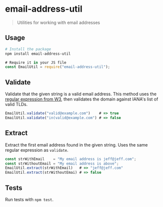 # email-address-util

> Utilities for working with email addresses

## Usage

```bash
# Install the package
npm install email-address-util
```

```js
# Require it in your JS file
const EmailUtil = require("email-address-util");
```

## Validate

Validate that the given string is a valid email address. This method uses the
[regular expression from W3](https://www.w3.org/TR/html5/sec-forms.html#valid-e-mail-address),
then validates the domain against IANA's list of valid TLDs.

```js
EmailUtil.validate("valid@example.com")    # => true
EmailUtil.validate("in(valid@example.com") # => false
```

## Extract

Extract the first email address found in the given string. Uses the same regular
expression as `validate`.

```js
const strWithEmail    = "My email address is jeff@jeff.com";
const strWithoutEmail = "My email address is above";
EmailUtil.extract(strWithEmail)   # => "jeff@jeff.com"
EmailUtil.extract(strWithoutEmai) # => false
```

## Tests

Run tests with `npm test`.

